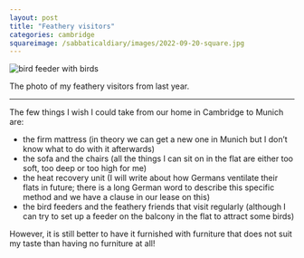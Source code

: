 ```yaml
---
layout: post
title: "Feathery visitors"
categories: cambridge
squareimage: /sabbaticaldiary/images/2022-09-20-square.jpg
---
```

<img src="/sabbaticaldiary/images/2022-09-20.jpg" alt="bird feeder with birds" class="center">

The photo of my feathery visitors from last year.

***

The few things I wish I could take from our home in Cambridge to Munich are:
* the firm mattress (in theory we can get a new one in Munich but I don’t know what to do with it afterwards)
* the sofa and the chairs (all the things I can sit on in the flat are either too soft, too deep or too high for me)
* the heat recovery unit (I will write about how Germans ventilate their flats in future; there is a long German word to describe this specific method and we have a clause in our lease on this)
* the bird feeders and the feathery friends that visit regularly (although I can try to set up a feeder on the balcony in the flat to attract some birds)

However, it is still better to have it furnished with furniture that does not suit my taste than having no furniture at all!
